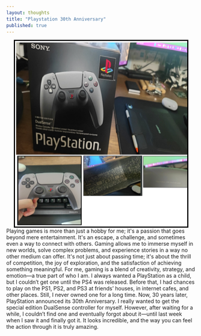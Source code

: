 ```yaml
---
layout: thoughts
title: "Playstation 30th Anniversary"
published: true
---
```


<img src="/images/visual_thoughts/ps30.png" alt="Playstation 30th Anniversary" style="display: block; margin: 0 auto; height: 500px;"/>
Playing games is more than just a hobby for me; it's a passion that goes beyond mere entertainment. It's an escape, a challenge, and sometimes even a way to connect with others. Gaming allows me to immerse myself in new worlds, solve complex problems, and experience stories in a way no other medium can offer. It's not just about passing time; it's about the thrill of competition, the joy of exploration, and the satisfaction of achieving something meaningful. For me, gaming is a blend of creativity, strategy, and emotion—a true part of who I am. I always wanted a PlayStation as a child, but I couldn’t get one until the PS4 was released. Before that, I had chances to play on the PS1, PS2, and PS3 at friends’ houses, in internet cafes, and other places. Still, I never owned one for a long time. Now, 30 years later, PlayStation announced its 30th Anniversary. I really wanted to get the special edition DualSense controller for myself. However, after waiting for a while, I couldn’t find one and eventually forgot about it—until last week when I saw it and finally got it. It looks incredible, and the way you can feel the action through it is truly amazing. 